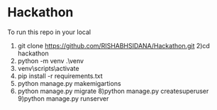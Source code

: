 # Hackathon
To run this repo in your local
1) git clone https://github.com/RISHABHSIDANA/Hackathon.git
2)cd hackathon
3) python -m venv .\venv
4) venv\scripts\activate
5) pip install -r requirements.txt
6) python manage.py makemigartions
7) python manage.py migrate
8)python manage.py createsuperuser
9)python manage.py runserver
